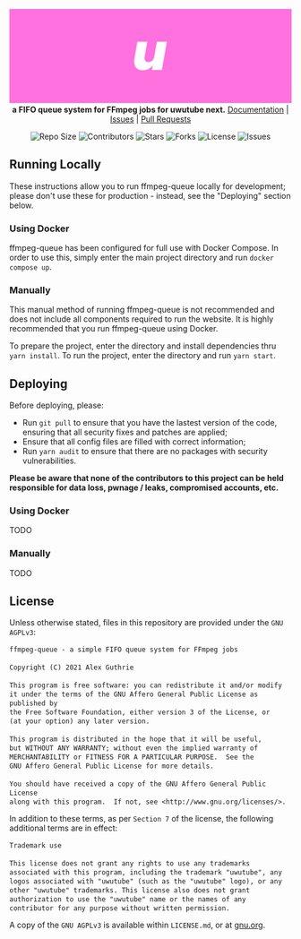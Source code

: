 <div align="center">
  <p align="center">
    <img src="https://raw.githubusercontent.com/uwutube-bot/uwutube-bot/main/logo-banner.svg" alt="uwutube banner">
    <b>a FIFO queue system for FFmpeg jobs for uwutube next.</b>
    <a href="https://github.com/uwutube/ffmpeg-queue/wiki">Documentation</a> |
    <a href="https://github.com/uwutube/ffmpeg-queue/issues">Issues</a> |
    <a href="https://github.com/uwutube/ffmpeg-queue/pulls">Pull Requests</a>
  </p>
  <p align="center">
      <img src="https://img.shields.io/github/repo-size/uwutube/ffmpeg-queue?style=flat-square" alt="Repo Size">
      <img src="https://img.shields.io/github/contributors/uwutube/ffmpeg-queue?style=flat-square" alt="Contributors">
      <img src="https://img.shields.io/github/stars/uwutube/ffmpeg-queue?style=flat-square" alt="Stars"> 
      <img src="https://img.shields.io/github/forks/uwutube/ffmpeg-queue?style=flat-square" alt="Forks">
      <img src="https://img.shields.io/github/license/uwutube/ffmpeg-queue?style=flat-square" alt="License">
      <img src="https://img.shields.io/github/issues/uwutube/ffmpeg-queue?style=flat-square" alt="Issues">
  </p>
</div>

## Running Locally

These instructions allow you to run ffmpeg-queue locally for development; please don't use these for production - instead, see the
"Deploying" section below.

### Using Docker

ffmpeg-queue has been configured for full use with Docker Compose. In order to use this, simply enter the main project directory
and run `docker compose up`.

### Manually

This manual method of running ffmpeg-queue is not recommended and does not include all components required to run the website. It
is highly recommended that you run ffmpeg-queue using Docker.

To prepare the project, enter the directory and install dependencies thru `yarn install`.
To run the project, enter the directory and run `yarn start`.

## Deploying

Before deploying, please:

- Run `git pull` to ensure that you have the lastest version of the code, ensuring that all security fixes and patches are 
applied;
- Ensure that all config files are filled with correct information;
- Run `yarn audit` to ensure that there are no packages with security vulnerabilities.

**Please be aware that none of the contributors to this project can be held responsible for data loss, pwnage / leaks, 
compromised accounts, etc.**

### Using Docker

TODO

### Manually

TODO

## License

Unless otherwise stated, files in this repository are provided under the `GNU AGPLv3`:

```
ffmpeg-queue - a simple FIFO queue system for FFmpeg jobs

Copyright (C) 2021 Alex Guthrie

This program is free software: you can redistribute it and/or modify
it under the terms of the GNU Affero General Public License as published by
the Free Software Foundation, either version 3 of the License, or
(at your option) any later version.

This program is distributed in the hope that it will be useful,
but WITHOUT ANY WARRANTY; without even the implied warranty of
MERCHANTABILITY or FITNESS FOR A PARTICULAR PURPOSE.  See the
GNU Affero General Public License for more details.

You should have received a copy of the GNU Affero General Public License
along with this program.  If not, see <http://www.gnu.org/licenses/>.
```

In addition to these terms, as per `Section 7` of the license, the following additional terms are in effect:

```
Trademark use

This license does not grant any rights to use any trademarks 
associated with this program, including the trademark "uwutube", any 
logos associated with "uwutube" (such as the "uwutube" logo), or any 
other "uwutube" trademarks. This license also does not grant 
authorization to use the "uwutube" name or the names of any 
contributor for any purpose without written permission.
```

A copy of the `GNU AGPLv3` is available within `LICENSE.md`, or at [gnu.org](https://www.gnu.org/licenses/#AGPL).
